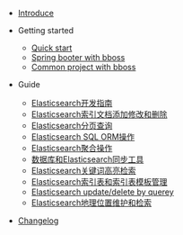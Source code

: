 - [Introduce](README.md)

- Getting started

  - [Quick start](quickstart.md)
  - [Spring booter with bboss](spring-booter-with-bboss.md) 
  - [Common project with bboss](common-project-with-bboss.md) 

- Guide

  - [Elasticsearch开发指南](development.md)
  - [Elasticsearch索引文档添加修改和删除](document-crud.md)
  - [Elasticsearch分页查询](pagine.md)
  - [Elasticsearch SQL ORM操作](Elasticsearch-SQL-ORM.md)
  - [Elasticsearch聚合操作](agg.md) 
  - [数据库和Elasticsearch同步工具](db-es-tool.md)
  - [Elasticsearch关键词高亮检索](highlight.md)
  - [Elasticsearch索引表和索引表模板管理](index-indextemplate.md)
  - [Elasticsearch update/delete by querey](update-delete-byquery.md)
  - [Elasticsearch地理位置维护和检索](Elasticsearch-geo.md)

- [Changelog](changelog.md)

  

